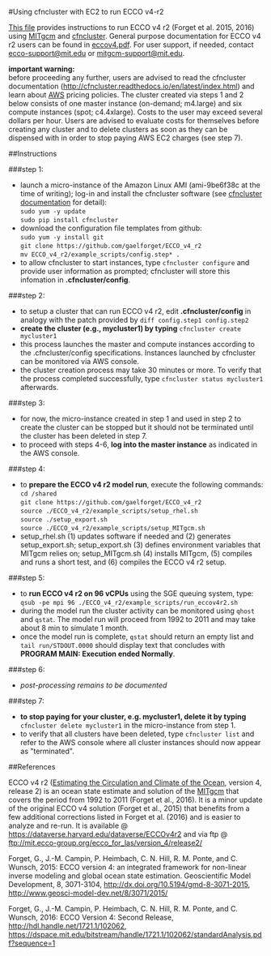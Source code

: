 #Using cfncluster with EC2 to run ECCO v4-r2

[This file][] provides instructions to run ECCO v4 r2 (Forget et al. 2015, 2016) using [MITgcm][] and [cfncluster][]. General purpose documentation for ECCO v4 r2 users can be found in [eccov4.pdf][]. For user support, if needed, contact <ecco-support@mit.edu> or <mitgcm-support@mit.edu>.

[eccov4.pdf]: https://github.com/gaelforget/ECCO_v4_r2/blob/master/eccov4.pdf
[This file]: https://github.com/gaelforget/ECCO_v4_r2/blob/master/example_scripts/README.md

[cfncluster documentation]: http://cfncluster.readthedocs.io/en/latest/
[cfncluster]: https://aws.amazon.com/hpc/cfncluster/
[AWS]: https://aws.amazon.com/

[MITgcm]: http://mitgcm.org/
[Estimating the Circulation and Climate of the Ocean]: http://ecco-group.org/

**important warning:**  
before proceeding any further, users are advised to read the cfncluster documentation (<http://cfncluster.readthedocs.io/en/latest/index.html>) and learn about [AWS][] pricing policies. The cluster created via steps 1 and 2 below consists of one master instance (on-demand; m4.large) and six compute instances (spot; c4.4xlarge). Costs to the user may exceed several dollars per hour. Users are advised to evaluate costs for themselves before creating any cluster and to delete clusters as soon as they can be dispensed with in order to stop paying AWS EC2 charges (see step 7). 


##Instructions

###step 1:  
- launch a micro-instance of the Amazon Linux AMI (ami-9be6f38c at the time of writing); log-in and install the cfncluster software (see [cfncluster documentation][] for detail):  
`sudo yum -y update`  
`sudo pip install cfncluster`  
- download the configuration file templates from github:  
`sudo yum -y install git`  
`git clone https://github.com/gaelforget/ECCO_v4_r2`  
`mv ECCO_v4_r2/example_scripts/config.step* .`  
- to allow cfncluster to start instances, type `cfncluster configure` and provide user information as prompted; cfncluster will store this infomation in **.cfncluster/config**.  

###step 2:  
- to setup a cluster that can run ECCO v4 r2, edit **.cfncluster/config** in analogy with the patch provided by `diff config.step1 config.step2`  
- **create the cluster (e.g., mycluster1) by typing** `cfncluster create mycluster1`
- this process launches the master and compute instances according to the .cfncluster/config specifications. Instances launched by cfncluster can be monitored via AWS console.  
- the cluster creation process may take 30 minutes or more. To verify that the process completed successfully, type `cfncluster status mycluster1` afterwards.

###step 3:
- for now, the micro-instance created in step 1 and used in step 2 to create the cluster can be stopped but it should not be terminated until the cluster has been deleted in step 7.
- to proceed with steps 4-6, **log into the master instance** as indicated in the AWS console. 

###step 4:
- to **prepare the ECCO v4 r2 model run**, execute the following commands:  
	`cd /shared`  
	`git clone https://github.com/gaelforget/ECCO_v4_r2`  
	`source ./ECCO_v4_r2/example_scripts/setup_rhel.sh`  
	`source ./setup_export.sh`  
	`source ./ECCO_v4_r2/example_scripts/setup_MITgcm.sh`  
- setup\_rhel.sh (1) updates software if needed and (2) generates setup\_export.sh; setup\_export.sh (3) defines environment variables that MITgcm relies on; setup\_MITgcm.sh (4) installs MITgcm, (5) compiles and runs a short test, and (6) compiles the ECCO v4 r2 setup.

###step 5:
- to **run ECCO v4 r2 on 96 vCPUs** using the SGE queuing system, type:  
`qsub -pe mpi 96 ./ECCO_v4_r2/example_scripts/run_eccov4r2.sh`
- during the model run the cluster activity can be monitored using `qhost` and `qstat`. The model run will proceed from 1992 to 2011 and may take about 8 min to simulate 1 month. 
- once the model run is complete, `qstat` should return an empty list and `tail run/STDOUT.0000` should display text that concludes with **PROGRAM MAIN: Execution ended Normally**.

###step 6:
- _post-processing remains to be documented_

###step 7:
- **to stop paying for your cluster, e.g. mycluster1, delete it by typing** `cfncluster delete mycluster1` in the micro-instance from step 1.
- to verify that all clusters have been deleted, type `cfncluster list` and refer to the AWS console where all cluster instances should now appear as "terminated".


##References

ECCO v4 r2 ([Estimating the Circulation and Climate of the Ocean][], version 4, release 2) is an ocean state estimate and solution of the [MITgcm][] that covers the period from 1992 to 2011 (Forget et al., 2016). It is a minor update of the original ECCO v4 solution (Forget et al., 2015) that benefits from a few additional corrections listed in Forget et al. (2016) and is easier to analyze and re-run. It is available @ <https://dataverse.harvard.edu/dataverse/ECCOv4r2> and via ftp @ <ftp://mit.ecco-group.org/ecco_for_las/version_4/release2/>

Forget, G., J.-M. Campin, P. Heimbach, C. N. Hill, R. M. Ponte, and C. Wunsch, 2015: ECCO version 4: an integrated framework for non-linear inverse modeling and global ocean state estimation. Geoscientific Model Development, 8, 3071-3104, http://dx.doi.org/10.5194/gmd-8-3071-2015, <http://www.geosci-model-dev.net/8/3071/2015/>

Forget, G., J.-M. Campin, P. Heimbach, C. N. Hill, R. M. Ponte, and C. Wunsch, 2016: ECCO Version 4: Second Release, http://hdl.handle.net/1721.1/102062, <https://dspace.mit.edu/bitstream/handle/1721.1/102062/standardAnalysis.pdf?sequence=1>


